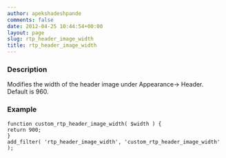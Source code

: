 ```yaml
---
author: apekshadeshpande
comments: false
date: 2012-04-25 10:44:54+00:00
layout: page
slug: rtp_header_image_width
title: rtp_header_image_width
---
```


### Description


Modifies the width of the header image under Appearance-> Header. Default is 960.


### Example



    
    function custom_rtp_header_image_width( $width ) {
    return 900;
    }
    add_filter( 'rtp_header_image_width', 'custom_rtp_header_image_width' );
